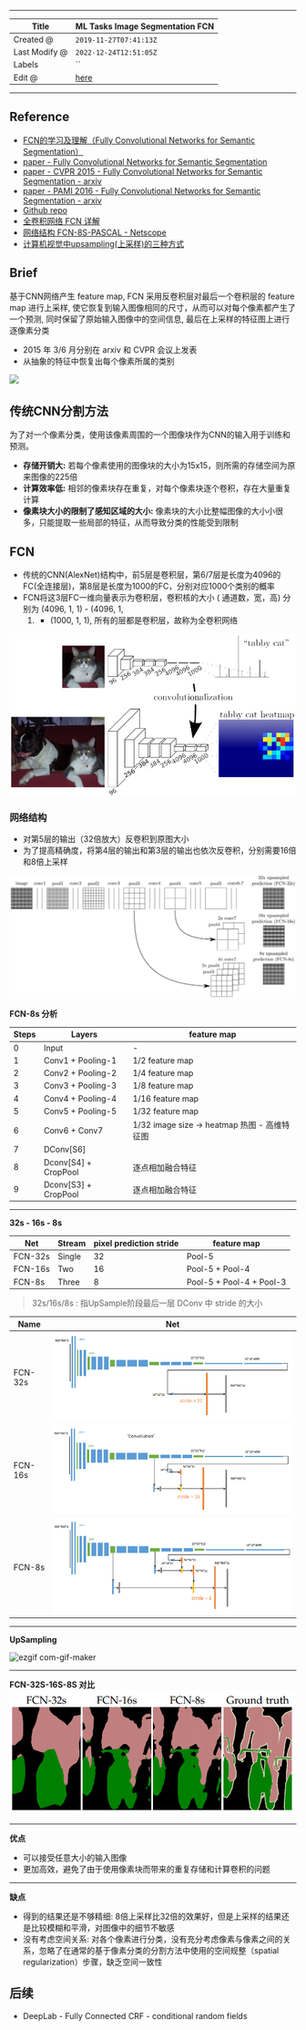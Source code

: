 -----

| Title         | ML Tasks Image Segmentation FCN                       |
| ------------- | ----------------------------------------------------- |
| Created @     | `2019-11-27T07:41:13Z`                                |
| Last Modify @ | `2022-12-24T12:51:05Z`                                |
| Labels        | \`\`                                                  |
| Edit @        | [here](https://github.com/junxnone/aiwiki/issues/160) |

-----

## Reference

  - [FCN的学习及理解（Fully Convolutional Networks for Semantic
    Segmentation）](https://blog.csdn.net/qq_36269513/article/details/80420363)
  - [paper - Fully Convolutional Networks for Semantic
    Segmentation](https://www.cv-foundation.org/openaccess/content_cvpr_2015/html/Long_Fully_Convolutional_Networks_2015_CVPR_paper.html)
  - [paper - CVPR 2015 - Fully Convolutional Networks for Semantic
    Segmentation - arxiv](https://arxiv.org/abs/1411.4038)
  - [paper - PAMI 2016 - Fully Convolutional Networks for Semantic
    Segmentation - arxiv](https://arxiv.org/abs/1605.06211)
  - [Github repo](https://github.com/shelhamer/fcn.berkeleyvision.org)
  - [全卷积网络 FCN 详解](https://zhuanlan.zhihu.com/p/30195134)
  - [网络结构 FCN-8S-PASCAL -
    Netscope](http://ethereon.github.io/netscope/#/preset/fcn-8s-pascal)
  - [计算机视觉中upsampling(上采样)的三种方式](https://blog.csdn.net/u014451076/article/details/79156967)

## Brief

基于CNN网络产生 feature map, FCN 采用反卷积层对最后一个卷积层的 feature map 进行上采样,
使它恢复到输入图像相同的尺寸，从而可以对每个像素都产生了一个预测,
同时保留了原始输入图像中的空间信息, 最后在上采样的特征图上进行逐像素分类

  - 2015 年 3/6 月分别在 arxiv 和 CVPR 会议上发表
  - 从抽象的特征中恢复出每个像素所属的类别

<img width="500px" src="https://user-images.githubusercontent.com/2216970/69857008-e3ee6780-12c9-11ea-9b50-e23c28896049.png">

## 传统CNN分割方法

为了对一个像素分类，使用该像素周围的一个图像块作为CNN的输入用于训练和预测。

  - **存储开销大:** 若每个像素使用的图像块的大小为15x15，则所需的存储空间为原来图像的225倍
  - **计算效率低:** 相邻的像素块存在重复，对每个像素块逐个卷积，存在大量重复计算
  - **像素块大小的限制了感知区域的大小:** 像素块的大小比整幅图像的大小小很多，只能提取一些局部的特征，从而导致分类的性能受到限制

## FCN

  - 传统的CNN(AlexNet)结构中，前5层是卷积层，第6/7层是长度为4096的FC(全连接层)，第8层是长度为1000的FC，分别对应1000个类别的概率
  - FCN将这3层FC一维向量表示为卷积层，卷积核的大小 ( 通道数，宽，高) 分别为 (4096, 1, 1) - (4096, 1,
    1) - (1000, 1, 1), 所有的层都是卷积层，故称为全卷积网络

![image](media/ca8516f09ba8068ff2108da0c063efcf3df2bb6b.png)

### 网络结构

  - 对第5层的输出（32倍放大）反卷积到原图大小
  - 为了提高精确度，将第4层的输出和第3层的输出也依次反卷积，分别需要16倍和8倍上采样

![image](media/1283ab249d6df5965de4f80e858dbc50d75f7c70.png)

**FCN-8s 分析**

| Steps | Layers                 | feature map                            |
| ----- | ---------------------- | -------------------------------------- |
| 0     | Input                  | \-                                     |
| 1     | Conv1 + Pooling-1      | 1/2 feature map                        |
| 2     | Conv2 + Pooling-2      | 1/4 feature map                        |
| 3     | Conv3 + Pooling-3      | 1/8 feature map                        |
| 4     | Conv4 + Pooling-4      | 1/16 feature map                       |
| 5     | Conv5 + Pooling-5      | 1/32 feature map                       |
| 6     | Conv6 + Conv7          | 1/32 image size -\> heatmap 热图 - 高维特征图 |
| 7     | DConv\[S6\]            |                                        |
| 8     | Dconv\[S4\] + CropPool | 逐点相加融合特征                               |
| 9     | Dconv\[S3\] + CropPool | 逐点相加融合特征                               |

-----

**32s - 16s - 8s**

| Net     | Stream | pixel prediction stride | feature map              |
| ------- | ------ | ----------------------- | ------------------------ |
| FCN-32s | Single | 32                      | Pool-5                   |
| FCN-16s | Two    | 16                      | Pool-5 + Pool-4          |
| FCN-8s  | Three  | 8                       | Pool-5 + Pool-4 + Pool-3 |

> 32s/16s/8s : 指UpSample阶段最后一层 DConv 中 stride 的大小

| Name    | Net                                                          |
| ------- | ------------------------------------------------------------ |
| FCN-32s | ![image](media/7e30e65c0f862bed00f5ad9e7b1b76e4a7fce7f8.png) |
| FCN-16s | ![image](media/9e42bf8b3c420ab517649201fcb44a3c9d3a5503.png) |
| FCN-8s  | ![image](media/1acb51dd732d0f4793c8fed7a60d346c7d4d1696.png) |

-----

**UpSampling**

![ezgif
com-gif-maker](media/6643aa843919594ca598bd3d4f9945c7d0207530.gif)

-----

**FCN-32S-16S-8S 对比**
![image](media/11a1b73ea5c42a5fd5b63ca27bd9af977a8ba6f9.png)

-----

**优点**

  - 可以接受任意大小的输入图像
  - 更加高效，避免了由于使用像素块而带来的重复存储和计算卷积的问题

-----

**缺点**

  - 得到的结果还是不够精细: 8倍上采样比32倍的效果好，但是上采样的结果还是比较模糊和平滑，对图像中的细节不敏感
  - 没有考虑空间关系:
    对各个像素进行分类，没有充分考虑像素与像素之间的关系，忽略了在通常的基于像素分类的分割方法中使用的空间规整（spatial
    regularization）步骤，缺乏空间一致性

## 后续

  - DeepLab - Fully Connected CRF - conditional random fields
